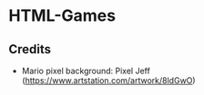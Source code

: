 # HTML-Games

## Credits
- Mario pixel background: Pixel Jeff (https://www.artstation.com/artwork/8ldGwO)

